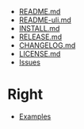 - [README.md](/README.md)
- [README-uli.md](/README-uli.md)
- [INSTALL.md](/INSTALL.md)
- [RELEASE.md](/RELEASE.md)
- [CHANGELOG.md](/CHANGELOG.md)
- [LICENSE.md](/LICENSE.md)
- [Issues](/issues/)

# Right

- [Examples](/examples.md)

<!-- Ugly, but without the diff below, the navbar isn't drawn correctly -->
<div style="clear: both;"></div>

